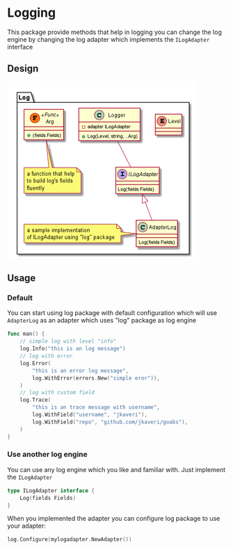 # Logging

This package provide methods that help in logging you can change the log engine by changing the log adapter which implements the `ILogAdapter` interface

## Design

![log package design](./design.png)

## Usage

### Default

You can start using log package with default configuration which will use `AdapterLog`  as an adapter which uses "log" package as log engine

```go
func man() {
	// simple log with level "info"
	log.Info("this is an log message")
	// log with error
	log.Error(
		"this is an error log message", 
		log.WithError(errors.New("simple eror")),
	)
	// log with custom field
	log.Trace(
		"this is an trace message with username",
		log.WithField("username", "jkaveri"),
		log.WithField("repo", "github.com/jkaveri/goabs"),
	)
}
```

### Use another log engine

You can use any log engine which you like and familiar with. Just implement the `ILogAdapter`

```go
type ILogAdapter interface {
	Log(fields Fields)
}
```

When you implemented the adapter you can configure log package to use your adapter:

```go
log.Configure(mylogadapter.NewAdapter())
```